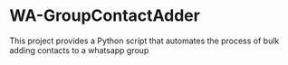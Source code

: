 # WA-GroupContactAdder
This project provides a Python script that automates the process of bulk adding contacts to a whatsapp group
